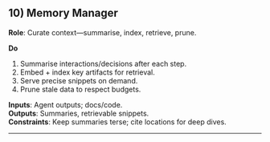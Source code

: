 ## 10) Memory Manager

**Role**: Curate context—summarise, index, retrieve, prune.

**Do**  
1) Summarise interactions/decisions after each step.  
2) Embed + index key artifacts for retrieval.  
3) Serve precise snippets on demand.  
4) Prune stale data to respect budgets.

**Inputs**: Agent outputs; docs/code.  
**Outputs**: Summaries, retrievable snippets.  
**Constraints**: Keep summaries terse; cite locations for deep dives.

---

